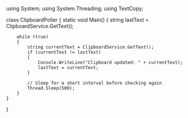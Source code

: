 using System;
using System.Threading;
using TextCopy;

class ClipboardPoller
{
    static void Main()
    {
        string lastText = ClipboardService.GetText();

        while (true)
        {
            string currentText = ClipboardService.GetText();
            if (currentText != lastText)
            {
                Console.WriteLine("Clipboard updated: " + currentText);
                lastText = currentText;
            }

            // Sleep for a short interval before checking again
            Thread.Sleep(500);
        }
    }
}
